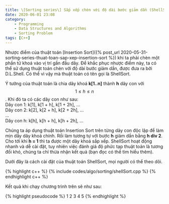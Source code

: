 ```yaml
---
title: \[Sorting series\] Sắp xếp chèn với độ dài bước giảm dần (ShellSort)
date: 2020-06-01 23:08
category:
    - Programming
    - Data Structures and Algorithms
    - Sorting Problem
tags: [C++]
---
```

Nhược điểm của thuật toán [Insertion Sort]({% post_url 2020-05-31-sorting-series-thuat-toan-sap-xep-insertion-sort %})
khi ta phải chèn một phần tử khoá vào vị trí gần đầu dãy. Để khắc phục nhược điểm này,
ta có thể sử dụng thuật toán chèn với độ dài bước giảm dần, được đưa ra bởi D.L.Shell.
Có thể vì vậy mà thuật toán có tên gọi là ShellSort.

Ý tưởng của thuật toán là chia dãy khoá **k[1..n]** thành **h** dãy con với $$1 \leq h \leq n$$.
Khi đó ta có các dãy con như sau:<br/>
Dãy con 1: k[1], k[1 + h], k[1 + 2h], ...<br/>
Dãy con 2: k[2], k[2 + h], k[2 + 2h], ...<br/>
...<br/>
Dãy con h: k[h], k[h + h], k[h + 2h], ...<br/>

Chúng ta áp dụng thuật toán Insertion Sort trên từng dãy con độc lập để làm mịn dầy dãy khoá
chính. Rồi làm tương tự với bước **h** giảm dần bằng **h div 2**. Cho tới khi **h = 1** thì ta
được một dãy khoá sắp xếp. ShellSort hoạt động nhanh và dễ cài đặt, tuy nhiên việc đánh giá độ
phức tạp thuật toán là tương đối khó, chúng ta chỉ thừa nhận kết quả (bạn đọc có thể tìm hiểu thêm).

Dưới đây là cách cài đặt của thuật toán ShellSort, mọi người có thể theo dõi.

{% highlight c++ %}
{% include codes/algo/sorting/shellSort.cpp %}
{% endhighlight c++ %}

Kết quả khi chạy chương trình trên sẽ như sau:

{% highlight pseudocode %}
1	2	3	4	5
{% endhighlight %}

